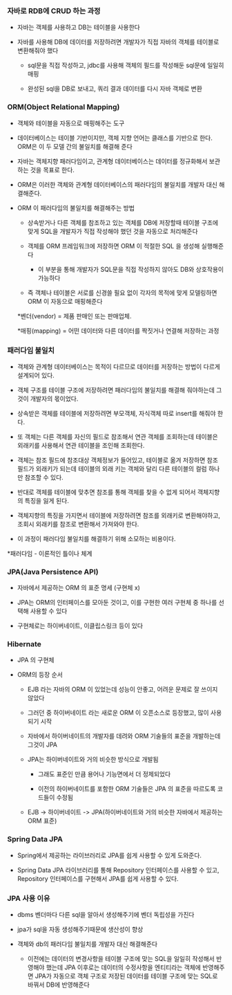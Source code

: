 ### 자바로 RDB에 CRUD 하는 과정

* 자바는 객체를 사용하고 DB는 테이블을 사용한다

* 자바를 사용해 DB에 데이터를 저장하려면 개발자가 직접 자바의 객체를 테이블로 변환해줘야 했다

  - sql문을 직접 작성하고, jdbc를 사용해 객체의 필드를 작성해둔 sql문에 일일히 매핑
 
  - 완성된 sql을 DB로 보내고, 쿼리 결과 데이터를 다시 자바 객체로 변환   


### ORM(Object Relational Mapping)

*   객체와 테이블을 자동으로 매핑해주는 도구

  - 데이터베이스는 테이블 기반이지만, 객체 지향 언어는 클래스를 기반으로 한다. ORM은 이 두 모델 간의 불일치를 해결해 준다
   
  - 자바는 객체지향 패러다임이고, 관계형 데이터베이스는 데이터를 정규화해서 보관하는 것을 목표로 한다.
  
  - ORM은 이러한 객체와 관계형 데이터베이스의 패러다임의 불일치를 개발자 대신 해결해준다.

* ORM 이 패러다임의 불일치를 해결해주는 방법

  - 상속받거나 다른 객체를 참조하고 있는 객체를 DB에 저장할때 테이블 구조에 맞게 SQL을 개발자가 직접 작성해야 했던 것을 자동으로 처리해준다
  
  - 객체를 ORM 프레임워크에 저장하면 ORM 이 적절한 SQL 을 생성해 실행해준다
 
    - 이 부분을 통해 개발자가 SQL문을 직접 작성하지 않아도 DB와 상호작용이 가능하다
  
  - 즉 객체나 테이블은 서로를 신경쓸 필요 없이 각자의 목적에 맞게 모델링하면 ORM 이 자동으로 매핑해준다 
    
  *벤더(vendor) = 제품 판매인 또는 판매업체.

  *매핑(mapping) = 어떤 데이터와 다른 데이터를 짝짓거나 연결해 저장하는 과정

### 패러다임 불일치

* 객체와 관계형 데이터베이스는 목적이 다르므로 데이터를 저장하는 방법이 다르게 설계되어 있다.

* 객체 구조를 테이블 구조에 저장하려면 패러다임의 불일치를 해결해 줘야하는데 그것이 개발자의 몫이었다.

* 상속받은 객체를 테이블에 저장하려면 부모객체, 자식객체 따로 insert를 해줘야 한다.

* 또 객체는 다른 객체를 자신의 필드로 참조해서 연관 객체를 조회하는데 테이블은 외래키를 사용해서 연관 테이블을 조인해 조회한다.

* 객체는 참조 필드에 참조대상 객체정보가 들어있고, 테이블로 옮겨 저장하면 참조 필드가 외래키가 되는데 테이블의 외래 키는 객체와 달리 다른 테이블의 컬럼 하나만 참조할 수 있다.

* 반대로 객체를 테이블에 맞추면 참조를 통해 객체를 찾을 수 없게 되어서 객체지향의 특징을 잃게 된다.

* 객체지향의 특징을 가지면서 테이블에 저장하려면 참조를 외래키로 변환해야하고, 조회시 외래키를 참조로 변환해서 가져와야 한다.

* 이 과정이 패러다임 불일치를 해결하기 위해 소모하는 비용이다.

*패러다임 - 이론적인 틀이나 체계

### JPA(Java Persistence API)

* 자바에서 제공하는 ORM 의 표준 명세 (구현체 x)

* JPA는 ORM의 인터페이스를 모아둔 것이고, 이를 구현한 여러 구현체 중 하나를 선택해 사용할 수 있다

* 구현체로는 하이버네이트, 이클립스링크 등이 있다 

### Hibernate

* JPA 의 구현체

* ORM의 등장 순서

  - EJB 라는 자바의 ORM 이 있었는데 성능이 안좋고, 어려운 문제로 잘 쓰이지 않았다

  - 그러던 중 하이버네이트 라는 새로운 ORM 이 오픈소스로 등장했고, 많이 사용되기 시작
 
  - 자바에서 하이버네이트의 개발자를 데려와 ORM 기술들의 표준을 개발하는데 그것이 JPA
 
  - JPA는 하이버네이트와 거의 비슷한 방식으로 개발됨
 
    - 그래도 표준인 만큼 용어나 기능면에서 더 정제되었다
 
    - 이전의 하이버네이트를 포함한 ORM 기술들은 JPA 의 표준을 따르도록 코드들이 수정됨
   
  - EJB -> 하이버네이트 -> JPA(하이버네이트와 거의 비슷한 자바에서 제공하는 ORM 표준)

### Spring Data JPA

* Spring에서 제공하는 라이브러리로 JPA를 쉽게 사용할 수 있게 도와준다.

* Spring Data JPA 라이브러리를 통해 Repository 인터페이스를 사용할 수 있고, Repository 인터페이스를 구현해서 JPA를 쉽게 사용할 수 있다. 

### JPA 사용 이유

* dbms 벤더마다 다른 sql을 알아서 생성해주기에 벤더 독립성을 가진다

* jpa가 sql을 자동 생성해주기때문에 생산성이 향상

* 객체와 db의 패러다임 불일치를 개발자 대신 해결해준다

  - 이전에는 데이터의 변경사항을 테이블 구조에 맞는 SQL을 일일히 작성해서 반영해야 했는데 JPA 이후로는 데이터의 수정사항을 엔티티라는 객체에 반영해주면 JPA가 자동으로 객체 구조로 저장된 데이터를 테이블 구조에 맞는 SQL로 바꿔서 DB에 반영해준다
